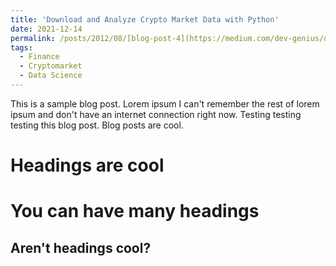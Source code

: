 ```yaml
---
title: 'Download and Analyze Crypto Market Data with Python'
date: 2021-12-14
permalink: /posts/2012/08/[blog-post-4](https://medium.com/dev-genius/download-and-analyze-crypto-market-data-with-python-c23941e475f)/
tags:
  - Finance
  - Cryptomarket
  - Data Science
---
```


This is a sample blog post. Lorem ipsum I can't remember the rest of lorem ipsum and don't have an internet connection right now. Testing testing testing this blog post. Blog posts are cool.

Headings are cool
======

You can have many headings
======

Aren't headings cool?
------
